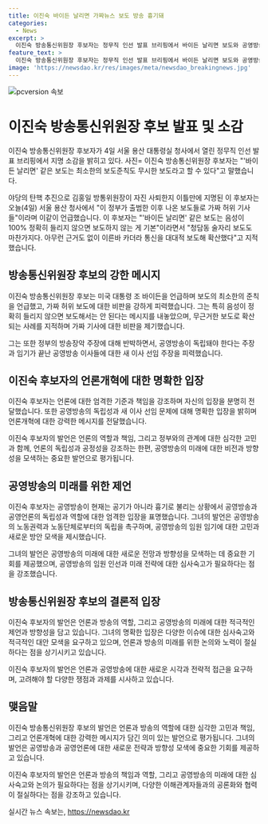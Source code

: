 ```yaml
---
title: 이진숙 바이든 날리면 가짜뉴스 보도 방송 흉기돼
categories:
  - News
excerpt: >
  이진숙 방송통신위원장 후보자는 정무직 인선 발표 브리핑에서 바이든 날리면 보도와 공영방송의 비판에 답했습니다. 그는 정부 출범 후 나온 보도들을 가짜 허위 기사로 지적하며, 방송이 지금은 흉기로 불리며 노동권력과 독립해야 한다고 강조했습니다. 이에 대한 반박과 공영방송 이사 선임 문제에 대한 견해도 제시했습니다.
feature_text: >
  이진숙 방송통신위원장 후보자는 정무직 인선 발표 브리핑에서 바이든 날리면 보도와 공영방송의 비판에 답했습니다. 그는 정부 출범 후 나온 보도들을 가짜 허위 기사로 지적하며, 방송이 지금은 흉기로 불리며 노동권력과 독립해야 한다고 강조했습니다. 이에 대한 반박과 공영방송 이사 선임 문제에 대한 견해도 제시했습니다.
image: 'https://newsdao.kr/res/images/meta/newsdao_breakingnews.jpg'
---
```


<p><img src="https://newsdao.kr/res/images/meta/newsdao_breakingnews.jpg" alt="pcversion 속보" /></p>

<h1>이진숙 방송통신위원장 후보 발표 및 소감</h1>

<p data-ke-size="size16">이진숙 방송통신위원장 후보자가 4일 서울 용산 대통령실 청사에서 열린 정무직 인선 발표 브리핑에서 지명 소감을 밝히고 있다. 사진= 이진숙 방송통신위원장 후보자는 "'바이든 날리면' 같은 보도는 최소한의 보도준칙도 무시한 보도라고 할 수 있다"고 말했습니다.</p>

<p data-ke-size="size16">야당의 탄핵 추진으로 김홍일 방통위원장이 자진 사퇴한지 이틀만에 지명된 이 후보자는 오늘(4일) 서울 용산 청사에서 "이 정부가 출범한 이후 나온 보도들로 가짜 허위 기사들"이라며 이같이 언급했습니다. 이 후보자는 "'바이든 날리면' 같은 보도는 음성이 100% 정확히 들리지 않으면 보도하지 않는 게 기본"이라면서 "청담동 술자리 보도도 마찬가지다. 아무런 근거도 없이 이른바 카더라 통신을 대대적 보도해 확산했다"고 지적했습니다.</p>

<h2 data-ke-size="size26">방송통신위원장 후보의 강한 메시지</h2>

<p data-ke-size="size16">이진숙 방송통신위원장 후보는 미국 대통령 조 바이든을 언급하며 보도의 최소한의 준칙을 언급했고, 가짜 허위 보도에 대한 비판을 강하게 피력했습니다. 그는 특히 음성이 정확히 들리지 않으면 보도해서는 안 된다는 메시지를 내놓았으며, 무근거한 보도로 확산되는 사례를 지적하며 가짜 기사에 대한 비판을 제기했습니다.</p>

<p data-ke-size="size16">그는 또한 정부의 방송장악 주장에 대해 반박하면서, 공영방송이 독립돼야 한다는 주장과 임기가 끝난 공영방송 이사들에 대한 새 이사 선임 주장을 피력했습니다.</p>

<h2 data-ke-size="size26">이진숙 후보자의 언론개혁에 대한 명확한 입장</h2>

<p data-ke-size="size16">이진숙 후보자는 언론에 대한 엄격한 기준과 책임을 강조하며 자신의 입장을 분명히 전달했습니다. 또한 공영방송의 독립성과 새 이사 선임 문제에 대해 명확한 입장을 밝히며 언론개혁에 대한 강력한 메시지를 전달했습니다.</p>

<p data-ke-size="size16">이진숙 후보자의 발언은 언론의 역할과 책임, 그리고 정부와의 관계에 대한 심각한 고민과 함께, 언론의 독립성과 공정성을 강조하는 한편, 공영방송의 미래에 대한 비전과 방향성을 모색하는 중요한 발언으로 평가됩니다.</p>

<h2 data-ke-size="size26">공영방송의 미래를 위한 제언</h2>

<p data-ke-size="size16">이진숙 후보자는 공영방송이 현재는 공기가 아니라 흉기로 불리는 상황에서 공영방송과 공영언론의 독립성과 역할에 대한 엄격한 입장을 표명했습니다. 그녀의 발언은 공영방송의 노동권력과 노동단체로부터의 독립을 촉구하며, 공영방송의 임원 임기에 대한 고민과 새로운 방안 모색을 제시했습니다.</p>

<p data-ke-size="size16">그녀의 발언은 공영방송의 미래에 대한 새로운 전망과 방향성을 모색하는 데 중요한 기회를 제공했으며, 공영방송의 임원 인선과 미래 전략에 대한 심사숙고가 필요하다는 점을 강조했습니다.</p>

<h2 data-ke-size="size26">방송통신위원장 후보의 결론적 입장</h2>

<p data-ke-size="size16">이진숙 후보자의 발언은 언론과 방송의 역할, 그리고 공영방송의 미래에 대한 적극적인 제언과 방향성을 담고 있습니다. 그녀의 명확한 입장은 다양한 이슈에 대한 심사숙고와 적극적인 대안 모색을 요구하고 있으며, 언론과 방송의 미래를 위한 논의와 노력이 절실하다는 점을 상기시키고 있습니다.</p>

<p data-ke-size="size16">이진숙 후보자의 발언은 언론과 공영방송에 대한 새로운 시각과 전략적 접근을 요구하며, 고려해야 할 다양한 쟁점과 과제를 시사하고 있습니다.</p>

<h2 data-ke-size="size26">맺음말</h2>

<p data-ke-size="size16">이진숙 방송통신위원장 후보의 발언은 언론과 방송의 역할에 대한 심각한 고민과 책임, 그리고 언론개혁에 대한 강력한 메시지가 담긴 의미 있는 발언으로 평가됩니다. 그녀의 발언은 공영방송과 공영언론에 대한 새로운 전략과 방향성 모색에 중요한 기회를 제공하고 있습니다.</p>

<p data-ke-size="size16">이진숙 후보자의 발언은 언론과 방송의 책임과 역할, 그리고 공영방송의 미래에 대한 심사숙고와 논의가 필요하다는 점을 상기시키며, 다양한 이해관계자들과의 공론화와 협력이 절실하다는 점을 강조하고 있습니다.</p>
실시간 뉴스 속보는, <a href="https://newsdao.kr" rel="dofollow">https://newsdao.kr</a>


